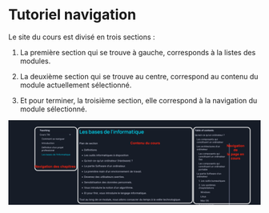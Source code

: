 # Tutoriel navigation

Le site du cours est divisé en trois sections :

1.  La première section qui se trouve à gauche, corresponds à la listes des modules.

2.  La deuxième section qui se trouve au centre, correspond au contenu du module actuellement sélectionné.

3.  Et pour terminer, la troisième section, elle correspond à la navigation du module sélectionné.

![](navigation.png)